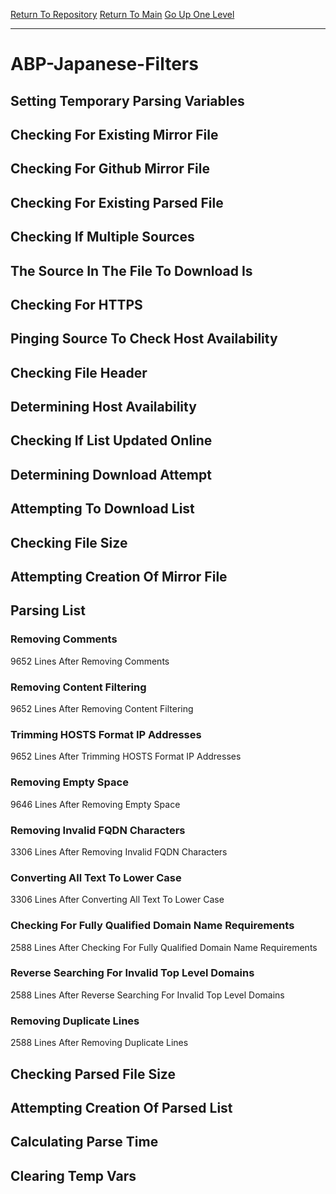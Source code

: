 [Return To Repository](https://github.com/deathbybandaid/piholeparser/)
[Return To Main](https://github.com/deathbybandaid/piholeparser/blob/dev-nomerge/RecentRunLogs/Mainlog.md)
[Go Up One Level](https://github.com/deathbybandaid/piholeparser/blob/dev-nomerge/RecentRunLogs/TopLevelScripts/30-Processing-External-Blacklists.md)
____________________________________
# ABP-Japanese-Filters
## Setting Temporary Parsing Variables
## Checking For Existing Mirror File
## Checking For Github Mirror File
## Checking For Existing Parsed File
## Checking If Multiple Sources
## The Source In The File To Download Is
## Checking For HTTPS
## Pinging Source To Check Host Availability
## Checking File Header
## Determining Host Availability
## Checking If List Updated Online
## Determining Download Attempt
## Attempting To Download List
## Checking File Size
## Attempting Creation Of Mirror File
## Parsing List
### Removing Comments
9652 Lines After Removing Comments
### Removing Content Filtering
9652 Lines After Removing Content Filtering
### Trimming HOSTS Format IP Addresses
9652 Lines After Trimming HOSTS Format IP Addresses
### Removing Empty Space
9646 Lines After Removing Empty Space
### Removing Invalid FQDN Characters
3306 Lines After Removing Invalid FQDN Characters
### Converting All Text To Lower Case
3306 Lines After Converting All Text To Lower Case
### Checking For Fully Qualified Domain Name Requirements
2588 Lines After Checking For Fully Qualified Domain Name Requirements
### Reverse Searching For Invalid Top Level Domains
2588 Lines After Reverse Searching For Invalid Top Level Domains
### Removing Duplicate Lines
2588 Lines After Removing Duplicate Lines
## Checking Parsed File Size
## Attempting Creation Of Parsed List
## Calculating Parse Time
## Clearing Temp Vars
